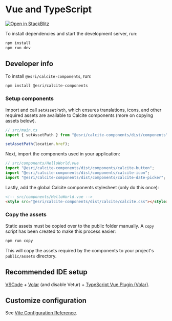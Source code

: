 # Vue and TypeScript

[![Open in StackBlitz](https://developer.stackblitz.com/img/open_in_stackblitz.svg)](https://stackblitz.com/github/esri/calcite-design-system/tree/dev/examples/components/vue?file=README.md)

To install dependencies and start the development server, run:

```sh
npm install
npm run dev
```

## Developer info

To install `@esri/calcite-components`, run:

```sh
npm install @esri/calcite-components
```

### Setup components

Import and call `setAssetPath`, which ensures translations, icons, and other required assets are available to Calcite components (more on copying assets below).

```js
// src/main.ts
import { setAssetPath } from "@esri/calcite-components/dist/components";

setAssetPath(location.href);
```

Next, import the components used in your application:

```js
// src/components/HelloWorld.vue
import "@esri/calcite-components/dist/components/calcite-button";
import "@esri/calcite-components/dist/components/calcite-icon";
import "@esri/calcite-components/dist/components/calcite-date-picker";
```

Lastly, add the global Calcite components stylesheet (only do this once):

```html
<!-- src/components/HelloWorld.vue -->
<style src="@esri/calcite-components/dist/calcite/calcite.css"></style>
```

### Copy the assets

Static assets must be copied over to the public folder manually. A `copy` script has been created to make this process easier:

```sh
npm run copy
```

This will copy the assets required by the components to your project's `public/assets` directory.

## Recommended IDE setup

[VSCode](https://code.visualstudio.com/) + [Volar](https://marketplace.visualstudio.com/items?itemName=Vue.volar) (and disable Vetur) + [TypeScript Vue Plugin (Volar)](https://marketplace.visualstudio.com/items?itemName=Vue.vscode-typescript-vue-plugin).

## Customize configuration

See [Vite Configuration Reference](https://vitejs.dev/config/).

